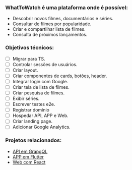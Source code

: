 ### WhatToWatch é uma plataforma onde é possível:

- Descobrir novos filmes, documentários e séries.
- Consultar de filmes por popularidade.
- Criar e compartilhar lista de filmes.
- Consulta de próximos lançamentos.

### Objetivos técnicos:

- [ ] Migrar para TS.
- [ ] Controlar sessões de usuários.
- [ ] Criar layout.
- [ ] Criar componentes de cards, botões, header.
- [ ] Integrar login com Google.
- [ ] Criar tela de lista de filmes.
- [ ] Criar pesquisa de filmes.
- [ ] Exibir séries.
- [ ] Escrever testes e2e.
- [ ] Registrar domínio
- [ ] Hospedar API, APP e Web.
- [ ] Criar landing page.
- [ ] Adicionar Google Analytics.

### Projetos relacionados:

- [API em GrapgQL](https://github.com/Sergioamjr/whattowatch-api)
- [APP em Flutter](https://github.com/Sergioamjr/whattowatch-app)
- [Web com React](https://github.com/Sergioamjr/whattowatch-web)
